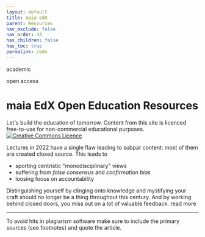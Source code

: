 ```yaml
---
layout: default
title: maia edX
parent: Resources
nav_exclude: false
nav_order: 44
has_children: false
has_toc: true
permalink: /edx
---
```

<p class="label label-yellow">academic</p><p class="label label-blue">open access</p>

# maia EdX Open Education Resources

Let's build the education of tomorrow.
Content from this site is licenced free-to-use for non-commercial educational purposes.
<a rel="license" href="http://creativecommons.org/licenses/by-nc-sa/4.0/"><img alt="Creative Commons Licence" style="border-width:0" src="https://i.creativecommons.org/l/by-nc-sa/4.0/80x15.png" /></a>

Lectures in 2022 have a single flaw leading to subpar content: most of them are created closed source.
This leads to
- sporting centristic "monodisciplinary" views
- suffering from *false consensus* and *confirmation bias*
- loosing focus on accountability

Distinguishing yourself by clinging onto knowledge and mystifying your craft should no longer be a thing throughout this century. And by working behind closed doors, you miss out on a lot of valuable feedback.
read more

---

To avoid hits in plagiarism software make sure to include the primary sources (see footnotes) and quote the article.
